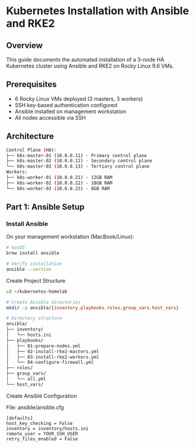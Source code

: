 # Kubernetes Installation with Ansible and RKE2

## Overview

This guide documents the automated installation of a 3-node HA Kubernetes cluster using Ansible and RKE2 on Rocky Linux 9.6 VMs.

## Prerequisites

- 6 Rocky Linux VMs deployed (3 masters, 3 workers)
- SSH key-based authentication configured
- Ansible installed on management workstation
- All nodes accessible via SSH

## Architecture
```bash
Control Plane (HA):
├── k8s-master-01 (10.0.0.11) - Primary control plane
├── k8s-master-02 (10.0.0.12) - Secondary control plane
└── k8s-master-03 (10.0.0.13) - Tertiary control plane
Workers:
├── k8s-worker-01 (10.0.0.21) - 12GB RAM
├── k8s-worker-02 (10.0.0.22) - 10GB RAM
└── k8s-worker-03 (10.0.0.23) - 8GB RAM
```
## Part 1: Ansible Setup

### Install Ansible

On your management workstation (MacBook/Linux):
```bash
# macOS
brew install ansible

# Verify installation
ansible --version
```

Create Project Structure

```bash
cd ~/kubernetes-homelab

# Create Ansible directories
mkdir -p ansible/{inventory,playbooks,roles,group_vars,host_vars}

# Directory structure
ansible/
├── inventory/
│   └── hosts.ini
├── playbooks/
│   ├── 01-prepare-nodes.yml
│   ├── 02-install-rke2-masters.yml
│   ├── 03-install-rke2-workers.yml
│   └── 04-configure-firewall.yml
├── roles/
├── group_vars/
│   └── all.yml
└── host_vars/
```

Create Ansible Configuration

File: ansible/ansible.cfg
```
[defaults]
host_key_checking = False
inventory = inventory/hosts.ini
remote_user = YOUR_SSH_USER
retry_files_enabled = False
```


